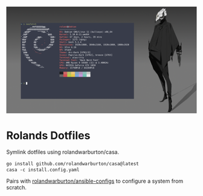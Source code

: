 ![heading](.local/media/heading2.png)

# Rolands Dotfiles

Symlink dotfiles using rolandwarburton/casa.

```none
go install github.com/rolandwarburton/casa@latest
casa -c install.config.yaml
```

Pairs with [rolandwarburton/ansible-configs](https://github.com/RolandWarburton/ansible-configs)
to configure a system from scratch.
